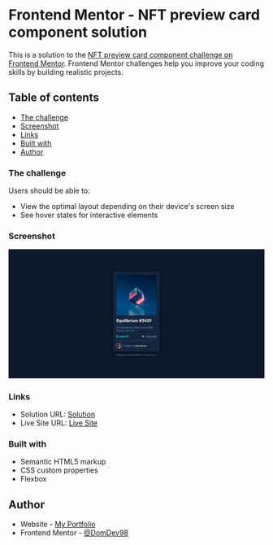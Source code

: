 # Frontend Mentor - NFT preview card component solution

This is a solution to the [NFT preview card component challenge on Frontend Mentor](https://www.frontendmentor.io/challenges/nft-preview-card-component-SbdUL_w0U). Frontend Mentor challenges help you improve your coding skills by building realistic projects. 

## Table of contents

- [The challenge](#the-challenge)
- [Screenshot](#screenshot)
- [Links](#links)
- [Built with](#built-with)
- [Author](#author)

### The challenge

Users should be able to:

- View the optimal layout depending on their device's screen size
- See hover states for interactive elements

### Screenshot

![](images/screenshot.PNG)

### Links

- Solution URL: [Solution](https://www.frontendmentor.io/solutions/nft-preview-card-component-solution-Ec_mbX6cE8)
- Live Site URL: [Live Site](https://domdev98.github.io/NFT-preview-card-component/)

### Built with

- Semantic HTML5 markup
- CSS custom properties
- Flexbox

## Author

- Website - [My Portfolio](https://github.com/DomDev98)
- Frontend Mentor - [@DomDev98](https://www.frontendmentor.io/profile/DomDev98)